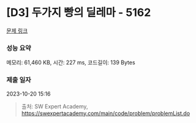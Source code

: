 # [D3] 두가지 빵의 딜레마 - 5162 

[문제 링크](https://swexpertacademy.com/main/code/problem/problemDetail.do?contestProbId=AWTaTDua3OoDFAVT) 

### 성능 요약

메모리: 61,460 KB, 시간: 227 ms, 코드길이: 139 Bytes

### 제출 일자

2023-10-20 15:16



> 출처: SW Expert Academy, https://swexpertacademy.com/main/code/problem/problemList.do